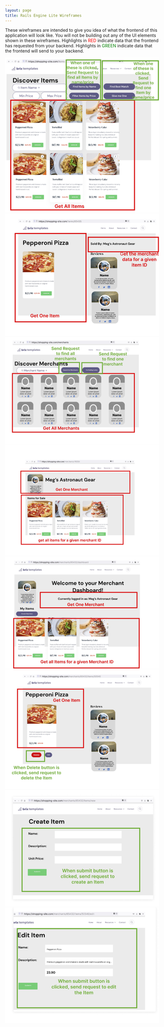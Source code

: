 ```yaml
---
layout: page
title: Rails Engine Lite Wireframes
---
```


These wireframes are intended to give you idea of what the frontend of this application will look like. You will not be building out any of the UI elements shown in these wireframes. Highlights in <span style="color:red">RED</span> indicate data that the frontend has requested from your backend. Highlights in <span style="color:green">GREEN</span> indicate data that the frontend will send to your backend.

<img src='./rails_engine_wireframes1.jpg'>
<img src='./rails_engine_wireframes2.jpg'>
<img src='./rails_engine_wireframes3.jpg'>
<img src='./rails_engine_wireframes4.jpg'>
<img src='./rails_engine_wireframes5.jpg'>
<img src='./rails_engine_wireframes6.jpg'>
<img src='./rails_engine_wireframes7.jpg'>
<img src='./rails_engine_wireframes8.jpg'>